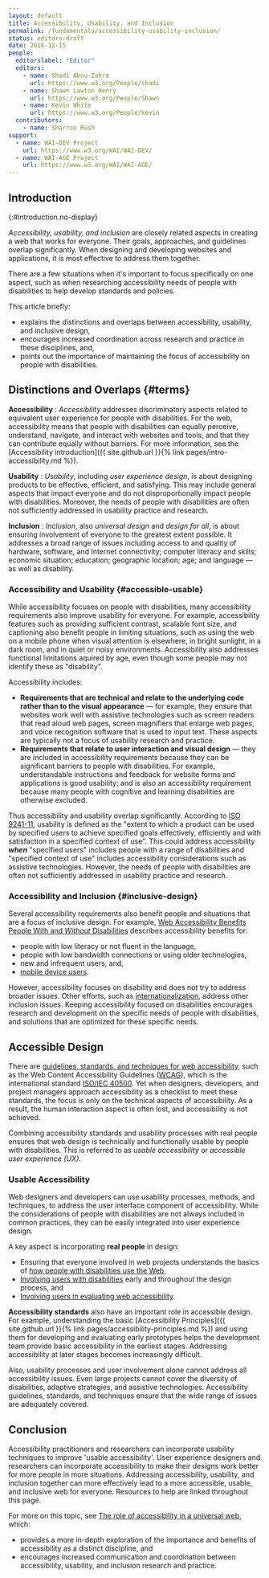 ```yaml
---
layout: default
title: Accessibility, Usability, and Inclusion
permalink: /fundamentals/accessibility-usability-inclusion/
status: editors-draft
date: 2016-12-15
people:
  editorslabel: "Editor"
  editors:
    - name: Shadi Abou-Zahra
      url: https://www.w3.org/People/shadi
    - name: Shawn Lawton Henry
      url: https://www.w3.org/People/Shawn
    - name: Kevin White
      url: https://www.w3.org/People/kevin
  contributors:
    - name: Sharron Rush
support:
  - name: WAI-DEV Project
    url: https://www.w3.org/WAI/WAI-DEV/
  - name: WAI-AGE Project
    url: https://www.w3.org/WAI/WAI-AGE/
---
```


Introduction
------------
{:#introduction.no-display}

*Accessibility, usability, and inclusion* are closely related aspects in
creating a web that works for everyone. Their goals, approaches, and
guidelines overlap significantly. When designing and developing websites
and applications, it is most effective to address them together.

There are a few situations when it's important to focus specifically on
one aspect, such as when researching accessibility needs of people with
disabilities to help develop standards and policies.

This article briefly:

-   explains the distinctions and overlaps between accessibility,
    usability, and inclusive design,
-   encourages increased coordination across research and practice in
    these disciplines, and,
-   points out the importance of maintaining the focus of accessibility
    on people with disabilities.

Distinctions and Overlaps {#terms}
-------------------------

**Accessibility**
:   *Accessibility* addresses discriminatory aspects related to
    equivalent user experience for people with disabilities. For the
    web, accessibility means that people with disabilities can equally
    perceive, understand, navigate, and interact with websites and
    tools, and that they can contribute equally without barriers. For
    more information, see the [Accessibility
    introduction]({{ site.github.url }}{% link pages/intro-accessibility.md %}).

**Usability**
:   *Usability*, including *user experience design*, is about designing
    products to be effective, efficient, and satisfying. This may
    include general aspects that impact everyone and do not
    disproportionally impact people with disabilities. Moreover, the
    needs of people with disabilities are often not sufficiently
    addressed in usability practice and research.

**Inclusion**
:   *Inclusion*, also *universal design* and *design for all*, is about
    ensuring involvement of everyone to the greatest extent possible. It
    addresses a broad range of issues including access to and quality of
    hardware, software, and Internet connectivity; computer literacy and
    skills; economic situation; education; geographic location; age; and
    language — as well as disability.

### Accessibility and Usability {#accessible-usable}

While accessibility focuses on people with disabilities, many
accessibility requirements also improve usability for everyone. For
example, accessibility features such as providing sufficient contrast,
scalable font size, and captioning also benefit people in limiting
situations, such as using the web on a mobile phone when visual
attention is elsewhere, in bright sunlight, in a dark room, and in quiet
or noisy environments. Accessibility also addresses functional
limitations aquired by age, even though some people may not identify
these as "disability".

Accessibility includes:

-   **Requirements that are technical and relate to the underlying code
    rather than to the visual appearance** — for example, they ensure
    that websites work well with assistive technologies such as screen
    readers that read aloud web pages, screen magnifiers that enlarge
    web pages, and voice recognition software that is used to input
    text. These aspects are typically not a focus of usability research
    and practice.
-   **Requirements that relate to user interaction and visual design** —
    they are included in accessibility requirements because they can be
    significant barriers to people with disabilities. For example,
    understandable instructions and feedback for website forms and
    applications is good usability; and is also an accessibility
    requirement because many people with cognitive and learning
    disabilities are otherwise excluded.

Thus accessibility and usability overlap significantly. According to
[ISO
9241-11](http://www.iso.org/iso/catalogue_detail.htm?csnumber=16883),
usability is defined as the "extent to which a product can be used by
specified users to achieve specified goals effectively, efficiently and
with satisfaction in a specified context of use". This could address
accessibility ***when*** "specified users" includes people with a range
of disabilities and "specified context of use" includes accessibility
considerations such as assistive technologies. However, the needs of
people with disabilities are often not sufficiently addressed in
usability practice and research.

### Accessibility and Inclusion {#inclusive-design}

Several accessibility requirements also benefit people and situations
that are a focus of inclusive design. For example, [Web Accessibility
Benefits People With
and *Without* Disabilities](https://www.w3.org/WAI/bcase/soc#groups)
describes accessibility benefits for:

-   people with low literacy or not fluent in the language,
-   people with low bandwidth connections or using older technologies,
-   new and infrequent users, and,
-   [mobile device users](https://www.w3.org/WAI/mobile/overlap).

However, accessibility focuses on disability and does not try to address
broader issues. Other efforts, such as
[internationalization](https://www.w3.org/International/), address other
inclusion issues. Keeping accessibility focused on disabilities
encourages research and development on the specific needs of people with
disabilities, and solutions that are optimized for these specific needs.

Accessible Design
-----------------

There are [guidelines, standards, and techniques for web
accessibility](https://www.w3.org/WAI/guid-tech.html), such as the Web
Content Accessibility Guidelines
([WCAG](http://www.w3.org/WAI/intro/wcag)), which is the international
standard [ISO/IEC
40500](https://www.w3.org/blog/2012/10/wcag-20-is-now-also-isoiec-405/).
Yet when designers, developers, and project managers approach
accessibility as a checklist to meet these standards, the focus is only
on the technical aspects of accessibility. As a result, the human
interaction aspect is often lost, and accessibility is not achieved.

Combining accessibility standards and usability processes with real
people ensures that web design is technically and functionally usable by
people with disabilities. This is referred to as *usable accessibility*
or *accessible user experience (UX)*.

### Usable Accessibility

Web designers and developers can use usability processes, methods, and
techniques, to address the user interface component of accessibility.
While the considerations of people with disabilities are not always
included in common practices, they can be easily integrated into user
experience design.

A key aspect is incorporating **real people** in design:

-   Ensuring that everyone involved in web projects understands the
    basics of [how people with disabilities use the
    Web](https://www.w3.org/WAI/intro/people-use-web),
-   [Involving users with
    disabilities](https://www.w3.org/WAI/users/involving) early and
    throughout the design process, and
-   [Involving users in evaluating web
    accessibility](https://www.w3.org/WAI/eval/users.html).

**Accessibility standards** also have an important role in accessible
design. For example, understanding the basic [Accessibility
Principles]({{ site.github.url }}{% link pages/accessibility-principles.md %}) and
using them for developing and evaluating early prototypes helps the
development team provide basic accessibility in the earliest stages.
Addressing accessibility at later stages becomes increasingly difficult.

Also, usability processes and user involvement alone cannot address all
accessibility issues. Even large projects cannot cover the diversity of
disabilities, adaptive strategies, and assistive technologies.
Accessibility guidelines, standards, and techniques ensure that the wide
range of issues are adequately covered.

Conclusion
----------

Accessibility practitioners and researchers can incorporate usability
techniques to improve 'usable accessibility'. User experience designers
and researchers can incorporate accessibility to make their designs work
better for more people in more situations. Addressing accessibility,
usability, and inclusion together can more effectively lead to a more
accessible, usable, and inclusive web for everyone. Resources to help
are linked throughout this page.

For more on this topic, see [The role of accessibility in a universal
web](http://dspace.mit.edu/handle/1721.1/88013), which:

-   provides a more in-depth exploration of the importance and benefits
    of accessibility as a distinct discipline, and
-   encourages increased communication and coordination between
    accessibility, usability, and inclusion research and practice.

